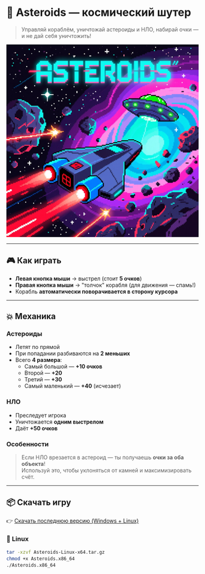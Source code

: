 # 🚀 Asteroids — космический шутер

> Управляй кораблём, уничтожай астероиды и НЛО, набирай очки — и не дай себя уничтожить!

![Logo](Assets/Public%20Images/Logo.png) 

---

## 🎮 Как играть

- **Левая кнопка мыши** → выстрел (стоит **5 очков**)
- **Правая кнопка мыши** → "толчок" корабля (для движения — спамь!)
- Корабль **автоматически поворачивается в сторону курсора**

---

## 💥 Механика

### Астероиды
- Летят по прямой
- При попадании разбиваются на **2 меньших**
- Всего **4 размера**:
  - Самый большой — **+10 очков**
  - Второй — **+20**
  - Третий — **+30**
  - Самый маленький — **+40** (исчезает)

### НЛО
- Преследует игрока
- Уничтожается **одним выстрелом**
- Даёт **+50 очков**

### Особенности
> Если НЛО врезается в астероид — ты получаешь **очки за оба объекта**!  
> Используй это, чтобы уклоняться от камней и максимизировать счёт.

---

## 📦 Скачать игру

👉 [Скачать последнюю версию (Windows + Linux)](https://github.com/Zubasty/Asteroids/releases)

### 🐧 Linux
```bash
tar -xzvf Asteroids-Linux-x64.tar.gz
chmod +x Asteroids.x86_64
./Asteroids.x86_64
